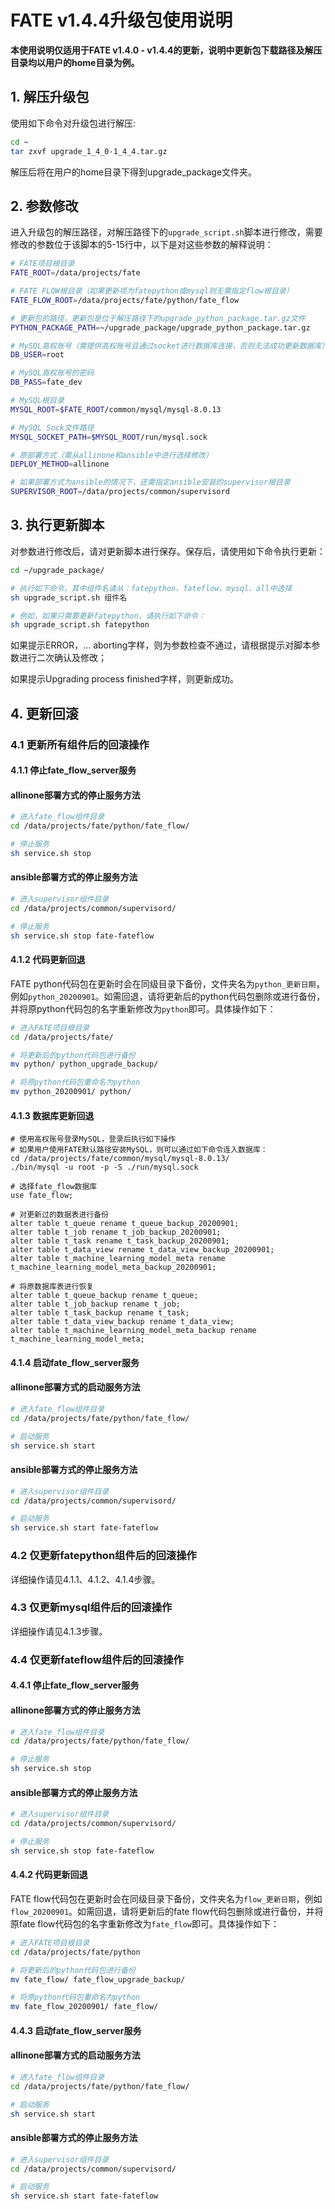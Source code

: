 # FATE v1.4.4升级包使用说明

**本使用说明仅适用于FATE v1.4.0 - v1.4.4的更新，说明中更新包下载路径及解压目录均以用户的home目录为例。**



## 1. 解压升级包

使用如下命令对升级包进行解压:

```bash
cd ~
tar zxvf upgrade_1_4_0-1_4_4.tar.gz
```

解压后将在用户的home目录下得到upgrade_package文件夹。



## 2. 参数修改

进入升级包的解压路径，对解压路径下的`upgrade_script.sh`脚本进行修改，需要修改的参数位于该脚本的5-15行中，以下是对这些参数的解释说明：

```bash
# FATE项目根目录
FATE_ROOT=/data/projects/fate

# FATE FLOW根目录（如果更新项为fatepython或mysql则无需指定flow根目录）
FATE_FLOW_ROOT=/data/projects/fate/python/fate_flow

# 更新包的路径，更新包是位于解压路径下的upgrade_python_package.tar.gz文件
PYTHON_PACKAGE_PATH=~/upgrade_package/upgrade_python_package.tar.gz

# MySQL高权账号（需提供高权账号且通过socket进行数据库连接，否则无法成功更新数据库）
DB_USER=root

# MySQL高权账号的密码
DB_PASS=fate_dev

# MySQL根目录
MYSQL_ROOT=$FATE_ROOT/common/mysql/mysql-8.0.13

# MySQL Sock文件路径
MYSQL_SOCKET_PATH=$MYSQL_ROOT/run/mysql.sock

# 原部署方式（需从allinone和ansible中进行选择修改）
DEPLOY_METHOD=allinone

# 如果部署方式为ansible的情况下，还需指定ansible安装的supervisor根目录
SUPERVISOR_ROOT=/data/projects/common/supervisord
```



## 3. 执行更新脚本

对参数进行修改后，请对更新脚本进行保存。保存后，请使用如下命令执行更新：

```bash
cd ~/upgrade_package/

# 执行如下命令，其中组件名请从：fatepython、fateflow、mysql、all中选择
sh upgrade_script.sh 组件名

# 例如，如果只需要更新fatepython，请执行如下命令：
sh upgrade_script.sh fatepython
```

如果提示ERROR，... aborting字样，则为参数检查不通过，请根据提示对脚本参数进行二次确认及修改；

如果提示Upgrading process finished字样，则更新成功。



## 4. 更新回滚

### 4.1 更新所有组件后的回滚操作



#### 4.1.1 停止fate_flow_server服务

#### allinone部署方式的停止服务方法

```bash
# 进入fate_flow组件目录
cd /data/projects/fate/python/fate_flow/

# 停止服务
sh service.sh stop
```

#### ansible部署方式的停止服务方法
```bash
# 进入supervisor组件目录
cd /data/projects/common/supervisord/

# 停止服务
sh service.sh stop fate-fateflow
```



#### 4.1.2 代码更新回退

FATE python代码包在更新时会在同级目录下备份，文件夹名为`python_更新日期`，例如`python_20200901`。如需回退，请将更新后的python代码包删除或进行备份，并将原python代码包的名字重新修改为`python`即可。具体操作如下：

```bash
# 进入FATE项目根目录
cd /data/projects/fate/

# 将更新后的python代码包进行备份
mv python/ python_upgrade_backup/

# 将原python代码包重命名为python
mv python_20200901/ python/
```



#### 4.1.3 数据库更新回退

```mysql
# 使用高权账号登录MySQL，登录后执行如下操作
# 如果用户使用FATE默认路径安装MySQL，则可以通过如下命令连入数据库：
cd /data/projects/fate/common/mysql/mysql-8.0.13/
./bin/mysql -u root -p -S ./run/mysql.sock

# 选择fate_flow数据库
use fate_flow;

# 对更新过的数据表进行备份
alter table t_queue rename t_queue_backup_20200901;
alter table t_job rename t_job_backup_20200901;
alter table t_task rename t_task_backup_20200901;
alter table t_data_view rename t_data_view_backup_20200901;
alter table t_machine_learning_model_meta rename t_machine_learning_model_meta_backup_20200901;

# 将原数据库表进行恢复
alter table t_queue_backup rename t_queue;
alter table t_job_backup rename t_job;
alter table t_task_backup rename t_task;
alter table t_data_view_backup rename t_data_view;
alter table t_machine_learning_model_meta_backup rename t_machine_learning_model_meta;
```



#### 4.1.4 启动fate_flow_server服务

#### allinone部署方式的启动服务方法

```bash
# 进入fate_flow组件目录
cd /data/projects/fate/python/fate_flow/

# 启动服务
sh service.sh start
```

#### ansible部署方式的停止服务方法

```bash
# 进入supervisor组件目录
cd /data/projects/common/supervisord/

# 启动服务
sh service.sh start fate-fateflow
```



### 4.2 仅更新fatepython组件后的回滚操作

详细操作请见4.1.1、4.1.2、4.1.4步骤。



### 4.3 仅更新mysql组件后的回滚操作

详细操作请见4.1.3步骤。



### 4.4 仅更新fateflow组件后的回滚操作

#### 4.4.1 停止fate_flow_server服务

#### allinone部署方式的停止服务方法

```bash
# 进入fate_flow组件目录
cd /data/projects/fate/python/fate_flow/

# 停止服务
sh service.sh stop
```

#### ansible部署方式的停止服务方法

```bash
# 进入supervisor组件目录
cd /data/projects/common/supervisord/

# 停止服务
sh service.sh stop fate-fateflow
```



#### 4.4.2 代码更新回退

FATE flow代码包在更新时会在同级目录下备份，文件夹名为`flow_更新日期`，例如`flow_20200901`。如需回退，请将更新后的fate flow代码包删除或进行备份，并将原fate flow代码包的名字重新修改为`fate_flow`即可。具体操作如下：

```bash
# 进入FATE项目根目录
cd /data/projects/fate/python

# 将更新后的python代码包进行备份
mv fate_flow/ fate_flow_upgrade_backup/

# 将原python代码包重命名为python
mv fate_flow_20200901/ fate_flow/
```



#### 4.4.3 启动fate_flow_server服务

#### allinone部署方式的启动服务方法

```bash
# 进入fate_flow组件目录
cd /data/projects/fate/python/fate_flow/

# 启动服务
sh service.sh start
```

#### ansible部署方式的停止服务方法

```bash
# 进入supervisor组件目录
cd /data/projects/common/supervisord/

# 启动服务
sh service.sh start fate-fateflow
```


